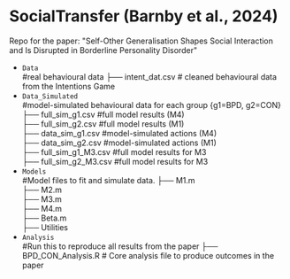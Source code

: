 # SocialTransfer (Barnby et al., 2024)
Repo for the paper: "Self-Other Generalisation Shapes Social Interaction and Is Disrupted in Borderline Personality Disorder"

* `Data` <br />
#real behavioural data
     ├── intent_dat.csv # cleaned behavioural data from the Intentions Game <br />
* `Data_Simulated` <br />
#model-simulated behavioural data for each group {g1=BPD, g2=CON}
     ├── full_sim_g1.csv #full model results (M4) <br />
     ├── full_sim_g2.csv #full model results (M1) <br />
     ├── data_sim_g1.csv #model-simulated actions (M4) <br />
     ├── data_sim_g2.csv #model-simulated actions (M1) <br />
     ├── full_sim_g1_M3.csv #full model results for M3 <br />
     ├── full_sim_g2_M3.csv #full model results for M3 <br />
* `Models` <br />
#Model files to fit and simulate data. 
     ├── M1.m <br />
     ├── M2.m <br />
     ├── M3.m <br />
     ├── M4.m <br />
     ├── Beta.m <br />
     ├── Utilities <br />
* `Analysis` <br />
#Run this to reproduce all results from the paper
     ├── BPD_CON_Analysis.R # Core analysis file to produce outcomes in the paper <br/>
